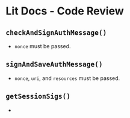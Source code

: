 # Lit Docs - Code Review

## `checkAndSignAuthMessage()`

- `nonce` must be passed.


## `signAndSaveAuthMessage()`

- `nonce`, `uri`, and `resources` must be passed.

## `getSessionSigs()`

- 